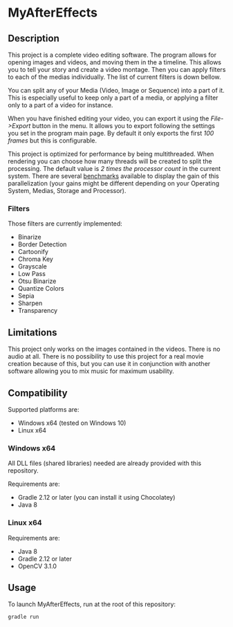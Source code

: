 # MyAfterEffects

## Description

This project is a complete video editing software. The program allows for
opening images and videos, and moving them in the a timeline. This allows you
to tell your story and create a video montage. Then you can apply filters to
each of the medias individually. The list of current filters is down bellow.

You can split any of your Media (Video, Image or Sequence) into a part of it.
This is especially useful to keep only a part of a media, or applying a filter
only to a part of a video for instance.

When you have finished editing your video, you can export it using the
*File->Export* button in the menu. It allows you to export following the
settings you set in the program main page. By default it only exports the first
*100 frames* but this is configurable.

This project is optimized for performance by being multithreaded. When rendering
you can choose how many threads will be created to split the processing. The
default value is *2 times the processor count* in the current system. There are
several [benchmarks](BENCHMARK.md) available to display the gain of this
parallelization (your gains might be different depending on your Operating
System, Medias, Storage and Processor).

### Filters

Those filters are currently implemented:
* Binarize
* Border Detection
* Cartoonify
* Chroma Key
* Grayscale
* Low Pass
* Otsu Binarize
* Quantize Colors
* Sepia
* Sharpen
* Transparency

## Limitations

This project only works on the images contained in the videos. There is no audio
at all. There is no possibility to use this project for a real movie creation
because of this, but you can use it in conjunction with another software
allowing you to mix music for maximum usability.

## Compatibility

Supported platforms are:

* Windows x64 (tested on Windows 10)
* Linux x64

### Windows x64

All DLL files (shared libraries) needed are already provided with this repository.

Requirements are:

* Gradle 2.12 or later (you can install it using Chocolatey)
* Java 8

### Linux x64

Requirements are:

* Java 8
* Gradle 2.12 or later
* OpenCV 3.1.0

## Usage

To launch MyAfterEffects, run at the root of this repository:
```
gradle run
```
